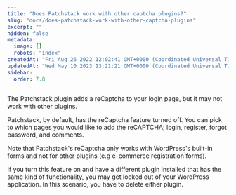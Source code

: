 ```yaml
---
title: "Does Patchstack work with other captcha plugins?"
slug: "docs/does-patchstack-work-with-other-captcha-plugins"
excerpt: ""
hidden: false
metadata: 
  image: []
  robots: "index"
createdAt: "Fri Aug 26 2022 12:02:41 GMT+0000 (Coordinated Universal Time)"
updatedAt: "Wed May 10 2023 13:21:21 GMT+0000 (Coordinated Universal Time)"
sidebar:
  order: 7.8
---
```

The Patchstack plugin adds a reCaptcha to your login page, but it may not work with other plugins.

Patchstack, by default, has the reCaptcha feature turned off. You can pick to which pages you would like to add the reCAPTCHA; login, register, forgot password, and comments.

Note that Patchstack's reCaptcha only works with WordPress's built-in forms and not for other plugins (e.g e-commerce registration forms).

If you turn this feature on and have a different plugin installed that has the same kind of functionality, you may get locked out of your WordPress application. In this scenario, you have to delete either plugin.
